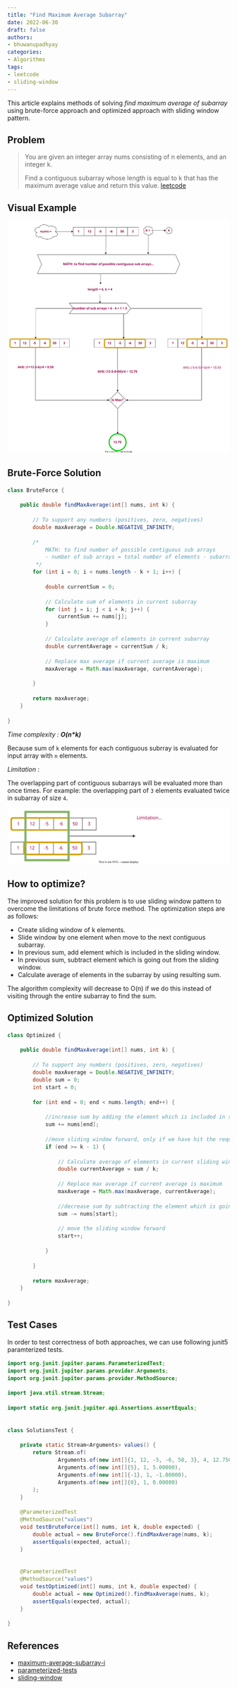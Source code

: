 ```yaml
---
title: "Find Maximum Average Subarray"
date: 2022-06-30
draft: false
authors:
- bhuwanupadhyay
categories:
- Algorithms
tags:
- leetcode
- sliding-window
---
```


This article explains methods of solving _find maximum average of subarray_ using brute-force approach and optimized approach with sliding window pattern.

<!--more-->

## Problem

>You are given an integer array nums consisting of n elements, and an integer k.
>
> Find a contiguous subarray whose length is equal to k that has the maximum average value and return this value.
> [leetcode](https://leetcode.com/problems/maximum-average-subarray-i/)

## Visual Example

![Example](find-maximum-average-of-sub-arrays-1.svg?width=800px&height=800px)

## Brute-Force Solution

```java
class BruteForce {

    public double findMaxAverage(int[] nums, int k) {

        // To support any numbers (positives, zero, negatives)
        double maxAverage = Double.NEGATIVE_INFINITY;

        /*
            MATH: to find number of possible contiguous sub arrays
            - number of sub arrays = total number of elements - subarray size + 1
         */
        for (int i = 0; i < nums.length - k + 1; i++) {

            double currentSum = 0;

            // Calculate sum of elements in current subarray
            for (int j = i; j < i + k; j++) {
                currentSum += nums[j];
            }

            // Calculate average of elements in current subarray
            double currentAverage = currentSum / k;

            // Replace max average if current average is maximum
            maxAverage = Math.max(maxAverage, currentAverage);

        }

        return maxAverage;
    }

}
```

_Time complexity : **O(n*k)**_

Because sum of `k` elements for each contiguous subrray is evaluated for input array with `n` elements.

_Limitation_ :

The overlapping part of contiguous subarrays will be evaluated more than once times. For example: the overlapping part of `3` elements evaluated twice in subarray of size `4`.

![Example](find-maximum-average-of-sub-arrays-2.svg?width=800px&height=300px)

## How to optimize?

The improved solution for this problem is to use sliding window pattern to overcome the limitations of brute force method. The optimization steps are as follows:

- Create sliding window of k elements.
- Slide window by one element when move to the next contiguous subarray.
- In previous sum, add element which is included in the sliding window.
- In previous sum, subtract element which is going out from the sliding window.
- Calculate average of elements in the subarray by using resulting sum.

The algorithm complexity will decrease to O(n) if we do this instead of visiting through the entire subarray to find the sum.

## Optimized Solution

```java
class Optimized {

    public double findMaxAverage(int[] nums, int k) {

        // To support any numbers (positives, zero, negatives)
        double maxAverage = Double.NEGATIVE_INFINITY;
        double sum = 0;
        int start = 0;

        for (int end = 0; end < nums.length; end++) {

            //increase sum by adding the element which is included in sliding window
            sum += nums[end];

            //move sliding window forward, only if we have hit the required sliding window size of k
            if (end >= k - 1) {

                // Calculate average of elements in current sliding window
                double currentAverage = sum / k;

                // Replace max average if current average is maximum
                maxAverage = Math.max(maxAverage, currentAverage);

                //decrease sum by subtracting the element which is going out from sliding window
                sum -= nums[start];

                // move the sliding window forward
                start++;

            }

        }

        return maxAverage;
    }

}
```

## Test Cases

In order to test correctness of both approaches, we can use following junit5 paramterized tests.

```java
import org.junit.jupiter.params.ParameterizedTest;
import org.junit.jupiter.params.provider.Arguments;
import org.junit.jupiter.params.provider.MethodSource;

import java.util.stream.Stream;

import static org.junit.jupiter.api.Assertions.assertEquals;


class SolutionsTest {

    private static Stream<Arguments> values() {
        return Stream.of(
                Arguments.of(new int[]{1, 12, -5, -6, 50, 3}, 4, 12.75000),
                Arguments.of(new int[]{5}, 1, 5.00000),
                Arguments.of(new int[]{-1}, 1, -1.00000),
                Arguments.of(new int[]{0}, 1, 0.00000)
        );
    }

    @ParameterizedTest
    @MethodSource("values")
    void testBruteForce(int[] nums, int k, double expected) {
        double actual = new BruteForce().findMaxAverage(nums, k);
        assertEquals(expected, actual);
    }


    @ParameterizedTest
    @MethodSource("values")
    void testOptimized(int[] nums, int k, double expected) {
        double actual = new Optimized().findMaxAverage(nums, k);
        assertEquals(expected, actual);
    }

}
```

## References

- [maximum-average-subarray-i](https://leetcode.com/problems/maximum-average-subarray-i/)
- [parameterized-tests](https://junit.org/junit5/docs/current/user-guide/#writing-tests-parameterized-tests)
- [sliding-window](https://stackoverflow.com/questions/8269916/what-is-sliding-window-algorithm-examples)